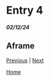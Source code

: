 # Entry 4
##### 02/12/24
## Aframe



[](aframe)
[Previous](entry03.md) | [Next](entry05.md)

[Home](../README.md)
